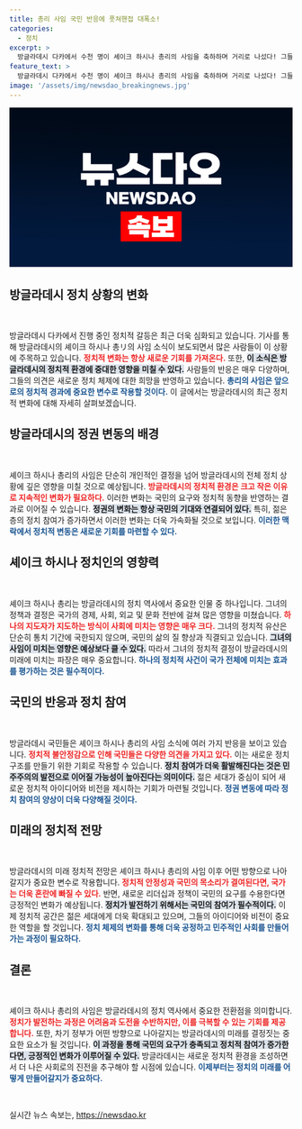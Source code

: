 ```yaml
---
title: 총리 사임 국민 반응에 풋쳐핸접 대폭소!
categories:
  - 정치
excerpt: >
  방글라데시 다카에서 수천 명이 셰이크 하시나 총리의 사임을 축하하며 거리로 나섰다! 그들이 느끼는 변화의 바람, 그 이면에 숨겨진 이야기를 파헤쳐봤습니다. 클릭해보세요!
feature_text: >
  방글라데시 다카에서 수천 명이 셰이크 하시나 총리의 사임을 축하하며 거리로 나섰다! 그들이 느끼는 변화의 바람, 그 이면에 숨겨진 이야기를 파헤쳐봤습니다. 클릭해보세요!
image: '/assets/img/newsdao_breakingnews.jpg'
---
```


<p><img src="/assets/img/newsdao_breakingnews.jpg" alt="cryptoinkorea 속보" /></p>

<h2 data-ke-size="size26">방글라데시 정치 상황의 변화</h2>

<p data-ke-size="size16">&nbsp;</p>

<p>방글라데시 다카에서 진행 중인 정치적 갈등은 최근 더욱 심화되고 있습니다. 기사를 통해 방글라데시의 셰이크 하시나 총リ의 사임 소식이 보도되면서 많은 사람들이 이 상황에 주목하고 있습니다. <b><span style="color: #ee2323;">정치적 변화는 항상 새로운 기회를 가져온다.</span></b> 또한, <b><span style="background-color: #21538527;">이 소식은 방글라데시의 정치적 환경에 중대한 영향을 미칠 수 있다.</span></b> 사람들의 반응은 매우 다양하며, 그들의 의견은 새로운 정치 체제에 대한 희망을 반영하고 있습니다. <b><span style="color: #1a5490;">총리의 사임은 앞으로의 정치적 경과에 중요한 변수로 작용할 것이다.</span></b> 이 글에서는 방글라데시의 최근 정치적 변화에 대해 자세히 살펴보겠습니다.</p>

<h2>방글라데시의 정권 변동의 배경</h2>

<p data-ke-size="size16">&nbsp;</p>

<p>셰이크 하시나 총리의 사임은 단순히 개인적인 결정을 넘어 방글라데시의 전체 정치 상황에 깊은 영향을 미칠 것으로 예상됩니다. <b><span style="color: #ee2323;">방글라데시의 정치적 환경은 크고 작은 이유로 지속적인 변화가 필요하다.</span></b> 이러한 변화는 국민의 요구와 정치적 동향을 반영하는 결과로 이어질 수 있습니다. <b><span style="background-color: #21538527;">정권의 변화는 항상 국민의 기대와 연결되어 있다.</span></b> 특히, 젊은 층의 정치 참여가 증가하면서 이러한 변화는 더욱 가속화될 것으로 보입니다. <b><span style="color: #1a5490;">이러한 맥락에서 정치적 변동은 새로운 기회를 마련할 수 있다.</span></b> </p>

<h2>셰이크 하시나 정치인의 영향력</h2>

<p data-ke-size="size16">&nbsp;</p>

<p>셰이크 하시나 총리는 방글라데시의 정치 역사에서 중요한 인물 중 하나입니다. 그녀의 정책과 결정은 국가의 경제, 사회, 외교 및 문화 전반에 걸쳐 많은 영향을 미쳤습니다. <b><span style="color: #ee2323;">하나의 지도자가 지도하는 방식이 사회에 미치는 영향은 매우 크다.</span></b> 그녀의 정치적 유산은 단순히 통치 기간에 국한되지 않으며, 국민의 삶의 질 향상과 직결되고 있습니다. <b><span style="background-color: #21538527;">그녀의 사임이 미치는 영향은 예상보다 클 수 있다.</span></b> 따라서 그녀의 정치적 결정이 방글라데시의 미래에 미치는 파장은 매우 중요합니다. <b><span style="color: #1a5490;">하나의 정치적 사건이 국가 전체에 미치는 효과를 평가하는 것은 필수적이다.</span></b></p>

<h2>국민의 반응과 정치 참여</h2>

<p data-ke-size="size16">&nbsp;</p>

<p>방글라데시 국민들은 셰이크 하시나 총리의 사임 소식에 여러 가지 반응을 보이고 있습니다. <b><span style="color: #ee2323;">정치적 불안정감으로 인해 국민들은 다양한 의견을 가지고 있다.</span></b> 이는 새로운 정치 구조를 만들기 위한 기회로 작용할 수 있습니다. <b><span style="background-color: #21538527;">정치 참여가 더욱 활발해진다는 것은 민주주의의 발전으로 이어질 가능성이 높아진다는 의미이다.</span></b> 젊은 세대가 중심이 되어 새로운 정치적 아이디어와 비전을 제시하는 기회가 마련될 것입니다. <b><span style="color: #1a5490;">정권 변동에 따라 정치 참여의 양상이 더욱 다양해질 것이다.</span></b></p>

<h2>미래의 정치적 전망</h2>

<p data-ke-size="size16">&nbsp;</p>

<p>방글라데시의 미래 정치적 전망은 셰이크 하시나 총리의 사임 이후 어떤 방향으로 나아갈지가 중요한 변수로 작용합니다. <b><span style="color: #ee2323;">정치적 안정성과 국민의 목소리가 결여된다면, 국가는 더욱 혼란에 빠질 수 있다.</span></b> 반면, 새로운 리더십과 정책이 국민의 요구를 수용한다면 긍정적인 변화가 예상됩니다. <b><span style="background-color: #21538527;">정치가 발전하기 위해서는 국민의 참여가 필수적이다.</span></b> 이제 정치적 공간은 젊은 세대에게 더욱 확대되고 있으며, 그들의 아이디어와 비전이 중요한 역할을 할 것입니다. <b><span style="color: #1a5490;">정치 체제의 변화를 통해 더욱 공정하고 민주적인 사회를 만들어 가는 과정이 필요하다.</span></b></p>

<h2>결론</h2>

<p data-ke-size="size16">&nbsp;</p>

<p>셰이크 하시나 총리의 사임은 방글라데시의 정치 역사에서 중요한 전환점을 의미합니다. <b><span style="color: #ee2323;">정치가 발전하는 과정은 어려움과 도전을 수반하지만, 이를 극복할 수 있는 기회를 제공합니다.</span></b> 또한, 차기 정부가 어떤 방향으로 나아갈지는 방글라데시의 미래를 결정짓는 중요한 요소가 될 것입니다. <b><span style="background-color: #21538527;">이 과정을 통해 국민의 요구가 충족되고 정치적 참여가 증가한다면, 긍정적인 변화가 이루어질 수 있다.</span></b> 방글라데시는 새로운 정치적 환경을 조성하면서 더 나은 사회로의 진전을 추구해야 할 시점에 있습니다. <b><span style="color: #1a5490;">이제부터는 정치의 미래를 어떻게 만들어갈지가 중요하다.</span></b> </p>

<p data-ke-size="size16">&nbsp;</p>
실시간 뉴스 속보는, <a href="https://newsdao.kr" rel="dofollow">https://newsdao.kr</a>



